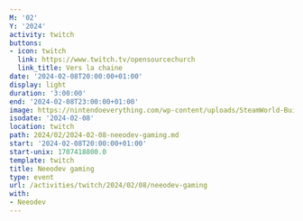 ```yaml
---
M: '02'
Y: '2024'
activity: twitch
buttons:
- icon: twitch
  link: https://www.twitch.tv/opensourcechurch
  link_title: Vers la chaine
date: '2024-02-08T20:00:00+01:00'
display: light
duration: '3:00:00'
end: '2024-02-08T23:00:00+01:00'
image: https://nintendoeverything.com/wp-content/uploads/SteamWorld-Build.jpg
isodate: '2024-02-08'
location: twitch
path: 2024/02/2024-02-08-neeodev-gaming.md
start: '2024-02-08T20:00:00+01:00'
start-unix: 1707418800.0
template: twitch
title: Neeodev gaming
type: event
url: /activities/twitch/2024/02/08/neeodev-gaming
with:
- Neeodev
---
```

